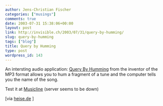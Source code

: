 ```yaml
---
author: Jens-Christian Fischer
categories: ["musings"]
comments: true
date: 2003-07-31 15:38:06+00:00
layout: post
link: http://invisible.ch/2003/07/31/query-by-humming/
slug: query-by-humming
tags: ["blog"]
title: Query by Humming
type: post
wordpress_id: 143
---
```


An intersting audio application: [Query By Humming](http://cebit2003.fraunhofer.de/servlet/is/4107/) from the inventor of the MP3 format allows you to hum a fragment of a tune and the computer tells you the name of the song.

Test it at [Musicline](http://www.musicline.de/de/melodiesuche) (server seems to be down)

[via [heise.de](http://www.heise.de/newsticker/data/jk-31.07.03-010/) ]
